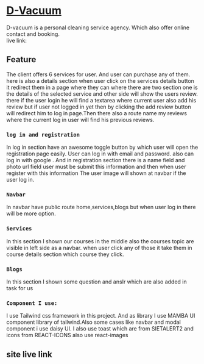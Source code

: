 # [D-Vacuum](https://braintech-app.web.app/)
D-vacuum is a personal cleaning service agency. Which also offer online contact and booking.<br/>
live link: 

## Feature
The client offers 6 services for user. And user can purchase any of them. here is also a details section when user click on the services details button it redirect them in a page where they can where there are two section one is the details of the selected service and other side will show the users review. there if the user login he will find a textarea where current user also add his review but if user not logged in yet then by clicking the add review button will redirect him to log in page.Then there also a route name my reviews where the current log in user will find his previous reviews.

### `log in and registration`
In log in section have an awesome toggle button by which user will open the registration page easily.
User can log in with email and password. also can log in with google .
And in registration section there is a name field and photo url field user must be submit this information and then when user register with this information The user image will shown at navbar if the user log in.

### `Navbar`
In navbar have public route home,services,blogs but when user log in there will be more option.

### `Services`
In this section I shown our courses in the middle also the courses topic are visible in left side as a navbar. when user click any of those it take them in course details section which course they click.

### `Blogs`
In this section I shown some question and ansIr which are also added in task for us


### `Component I use:`
I use Tailwind css framework in this project.
And as library I use MAMBA UI component library of tailwind.Also some cases like navbar and modal component i use
daisy UI.
I also use toast which are from SIETALERT2 and icons from REACT-ICONS
also use react-images

## site live link

